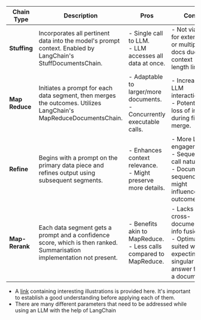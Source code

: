 | **Chain Type**   | **Description**                                                                                                          | **Pros**                                                                       | **Cons**                                                                                                                          |
|------------------|--------------------------------------------------------------------------------------------------------------------------|--------------------------------------------------------------------------------|------------------------------------------------------------------------------------------------------------------------------|
| **Stuffing**     | Incorporates all pertinent data into the model's prompt context. Enabled by LangChain's StuffDocumentsChain.             | - Single call to LLM.<br> - LLM accesses all data at once.                     | - Not viable for extensive or multiple docs due to context length limits.                                                    |
| **Map Reduce**   | Initiates a prompt for each data segment, then merges the outcomes. Utilizes LangChain's MapReduceDocumentsChain.        | - Adaptable to larger/more documents.<br> - Concurrently executable calls.     | - Increased LLM interactions.<br> - Potential loss of info during final merge.                                              |
| **Refine**       | Begins with a prompt on the primary data piece and refines output using subsequent segments.                             | - Enhances context relevance.<br> - Might preserve more details.               | - More LLM engagements.<br> - Sequential call nature.<br> - Document sequence might influence the outcome.                      |
| **Map-Rerank**   | Each data segment gets a prompt and a confidence score, which is then ranked. Summarisation implementation not present.  | - Benefits akin to MapReduce.<br> - Less calls compared to MapReduce.          | - Lacks cross-document info fusion.<br> - Optimally suited when expecting a singular clear answer from a document.         |


* A [link](https://weaviate.io/blog/combining-langchain-and-weaviate) containing interesting illustrations is provided here. It's important to establish a good understanding before applying each of them.
* There are many different parameters that need to be addressed while using an LLM with the help of LangChain
